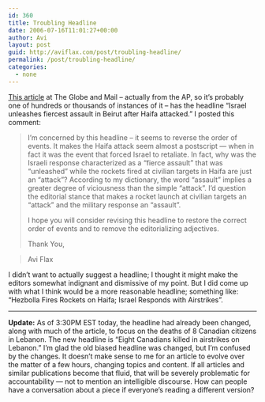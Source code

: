 ```yaml
---
id: 360
title: Troubling Headline
date: 2006-07-16T11:01:27+00:00
author: Avi
layout: post
guid: http://aviflax.com/post/troubling-headline/
permalink: /post/troubling-headline/
categories:
  - none
---
```

[This article](http://www.theglobeandmail.com/servlet/story/RTGAM.20060716.wHaifa0716/BNStory/Front/) at The Globe and Mail &#8211; actually from the AP, so it&#8217;s probably one of hundreds or thousands of instances of it &#8211; has the headline &#8220;Israel unleashes fiercest assault in Beirut after Haifa attacked.&#8221; I posted this comment: 

> I&#8217;m concerned by this headline &#8211; it seems to reverse the order of events. It makes the Haifa attack seem almost a postscript &#8212; when in fact it was the event that forced Israel to retaliate. In fact, why was the Israeli response characterized as a &#8220;fierce assault&#8221; that was &#8220;unleashed&#8221; while the rockets fired at civilian targets in Haifa are just an &#8220;attack&#8221;? According to my dictionary, the word &#8220;assault&#8221; implies a greater degree of viciousness than the simple &#8220;attack&#8221;. I&#8217;d question the editorial stance that makes a rocket launch at civilian targets an &#8220;attack&#8221; and the military response an &#8220;assault&#8221;.
> 
> I hope you will consider revising this headline to restore the correct order of events and to remove the editorializing adjectives.
> 
> Thank You,
  
> Avi Flax

I didn&#8217;t want to actually suggest a headline; I thought it might make the editors somewhat indignant and dismissive of my point. But I did come up with what I think would be a more reasonable headline; something like: &#8220;Hezbolla Fires Rockets on Haifa; Israel Responds with Airstrikes&#8221;.

* * *

**Update:** As of 3:30PM EST today, the headline had already been changed, along with much of the article, to focus on the deaths of 8 Canadian citizens in Lebanon. The new headline is &#8220;Eight Canadians killed in airstrikes on Lebanon.&#8221; I&#8217;m glad the old biased headline was changed, but I&#8217;m confused by the changes. It doesn&#8217;t make sense to me for an article to evolve over the matter of a few hours, changing topics and content. If all articles and similar publications become that fluid, that will be severely problematic for accountability &#8212; not to mention an intelligible discourse. How can people have a conversation about a piece if everyone&#8217;s reading a different version?